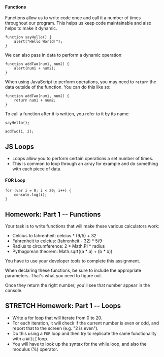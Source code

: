 #### Functions

Functions allow us to write code once and call it a number of times throughout our program. This helps us keep code maintainable and also helps to make it dynamic.

```
function sayHello() {
	alert("Hello World!");
}
```

We can also pass in data to perform a dynamic operation:

```
function addTwo(num1, num2) {
	alert(num1 + num2);
}
```

When using JavaScript to perform operations, you may need to `return` the data outside of the function. You can do this like so:

```
function addTwo(num1, num2) {
	return num1 + num2;
}
```

To call a function after it is written, you refer to it by its name:

```
sayHello();

addTwo(1, 2);
```

## JS Loops
- Loops allow you to perform certain operations a set number of times.
- This is common to loop through an array for example and do something with each piece of data.

#### FOR Loop

```
for (var i = 0; i < 20; i++) {
	console.log(i);
}
```
## Homework: Part 1 -- Functions
Your task is to write functions that will make these various calculators work:

- Celcius to fahrenheit: celcius * (9/5) + 32
- Fahrenheit to celcius: (fahrenheit - 32) * 5/9
- Radius to circumference: 2 * Math.PI * radius
- Pythagorean theorem: Math.sqrt((a * a) + (b * b))

You have to use your developer tools to complete this assignment.


When declaring these functions, be sure to include the appropriate parameters. That's what you need to figure out.


Once they return the right number, you'll see that number appear in the console.


## STRETCH Homework: Part 1 -- Loops
- Write a for loop that will iterate from 0 to 20.
- For each iteration, it will check if the current number is even or odd, and report that to the screen (e.g. "2 is even").
- Do this using a `FOR` loop and then try to replicate the same functionality with a `WHILE` loop.
- You will have to look up the syntax for the while loop, and also the modulus (%) operator.
